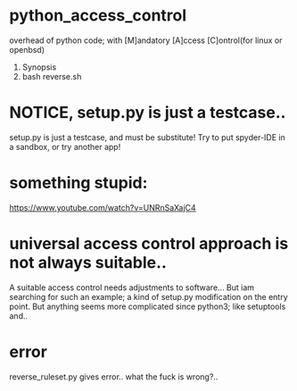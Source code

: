 # python_access_control
overhead of python code; with [M]andatory [A]ccess [C]ontrol(for linux or openbsd)
1) Synopsis
2) bash reverse.sh
   
# NOTICE, setup.py is just a testcase..
setup.py is just a testcase, and must be substitute! Try to put spyder-IDE in a sandbox, or try another app!
# something stupid:
https://www.youtube.com/watch?v=UNRnSaXajC4
# universal access control approach is not always suitable..
A suitable access control needs adjustments to software... But iam searching for such an example;
a kind of setup.py  modification on the entry point. But anything seems more complicated since python3; like setuptools and..
# error
reverse_ruleset.py gives error.. what the fuck is wrong?..
